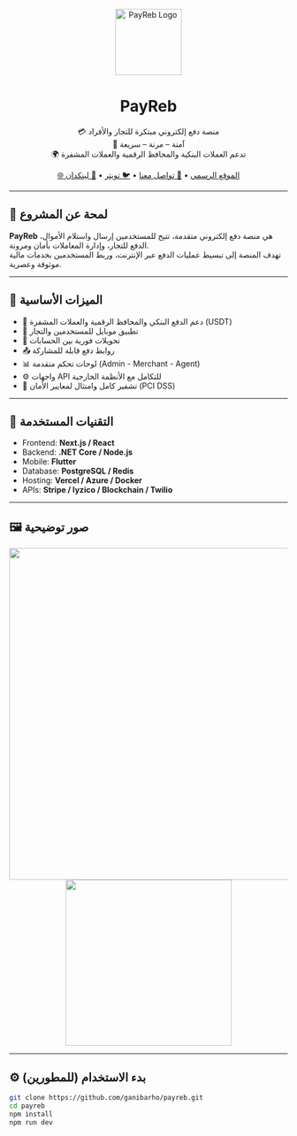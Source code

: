 <p align="center">
  <img src="https://www.payreb.com/_next/static/media/logo2.4731025a.svg" width="120" alt="PayReb Logo" />
</p>

<h1 align="center">PayReb</h1>

<p align="center">
  💳 منصة دفع إلكتروني مبتكرة للتجار والأفراد<br />
  🔐 آمنة – مرنة – سريعة<br />
  🌍 تدعم العملات البنكية والمحافظ الرقمية والعملات المشفرة
</p>

<p align="center">
  <a href="https://payreb.com">🌐 الموقع الرسمي</a> •
  <a href="mailto:info@payreb.com">📧 تواصل معنا</a> •
  <a href="https://twitter.com/payreb">🐦 تويتر</a> •
  <a href="https://www.linkedin.com/company/payreb">💼 لينكدإن</a>
</p>

---

## 📱 لمحة عن المشروع

**PayReb** هي منصة دفع إلكتروني متقدمة، تتيح للمستخدمين إرسال واستلام الأموال، الدفع للتجار، وإدارة المعاملات بأمان ومرونة.  
تهدف المنصة إلى تبسيط عمليات الدفع عبر الإنترنت، وربط المستخدمين بخدمات مالية موثوقة وعصرية.

---

## 🚀 الميزات الأساسية

- 🏦 دعم الدفع البنكي والمحافظ الرقمية والعملات المشفرة (USDT)
- 📲 تطبيق موبايل للمستخدمين والتجار
- 🔁 تحويلات فورية بين الحسابات
- 📤 روابط دفع قابلة للمشاركة
- 📊 لوحات تحكم متقدمة (Admin - Merchant - Agent)
- ⚙️ واجهات API للتكامل مع الأنظمة الخارجية
- 🔐 تشفير كامل وامتثال لمعايير الأمان (PCI DSS)

---

## 🧰 التقنيات المستخدمة

- Frontend: **Next.js / React**
- Backend: **.NET Core / Node.js**
- Mobile: **Flutter**
- Database: **PostgreSQL / Redis**
- Hosting: **Vercel / Azure / Docker**
- APIs: **Stripe / Iyzico / Blockchain / Twilio**

---

## 🖼️ صور توضيحية

<p align="center">
  <img src="https://payreb.com/assets/screenshots/dashboard-light.png" width="600" />
  <br />
  <img src="https://payreb.com/assets/screenshots/mobile-app.png" width="300" />
</p>

---

## ⚙️ بدء الاستخدام (للمطورين)

```bash
git clone https://github.com/ganibarho/payreb.git
cd payreb
npm install
npm run dev
